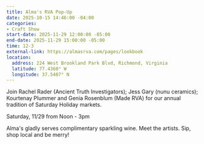 ```yaml
---
title: Alma's RVA Pop-Up
date: 2025-10-15 14:46:00 -04:00
categories:
- Craft Show
start-date: 2025-11-29 12:00:00 -05:00
end-date: 2025-11-29 15:00:00 -05:00
time: 12-3
external-link: https://almasrva.com/pages/lookbook
location:
  address: 224 West Brookland Park Blvd, Richmond, Virginia
  latitude: 77.4360° W
  longitude: 37.5407° N
---
```


Join Rachel Rader (Ancient Truth Investigators); Jess Gary (nunu ceramics); Kourtenay Plummer and Genia Rosenblum (Made RVA) for our annual tradition of Saturday Holiday markets.

Saturday, 11/29 from Noon - 3pm

Alma's gladly serves complimentary sparkling wine. Meet the artists. Sip, shop local and be merry!